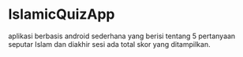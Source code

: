# IslamicQuizApp

aplikasi berbasis android sederhana yang berisi tentang 5 pertanyaan seputar Islam dan diakhir sesi ada total skor yang ditampilkan.
